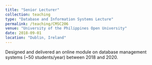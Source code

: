 ```yaml
---
title: "Senior Lecturer"
collection: teaching
type: "Database and Information Systems Lecture"
permalink: /teaching/CMSC206
venue: "University of the Philippines Open University"
date: 2018-09-01
location: "Dublin, Ireland"
---
```


Designed and delivered an online module on database management systems (~50 students/year) between 2018 and 2020.
